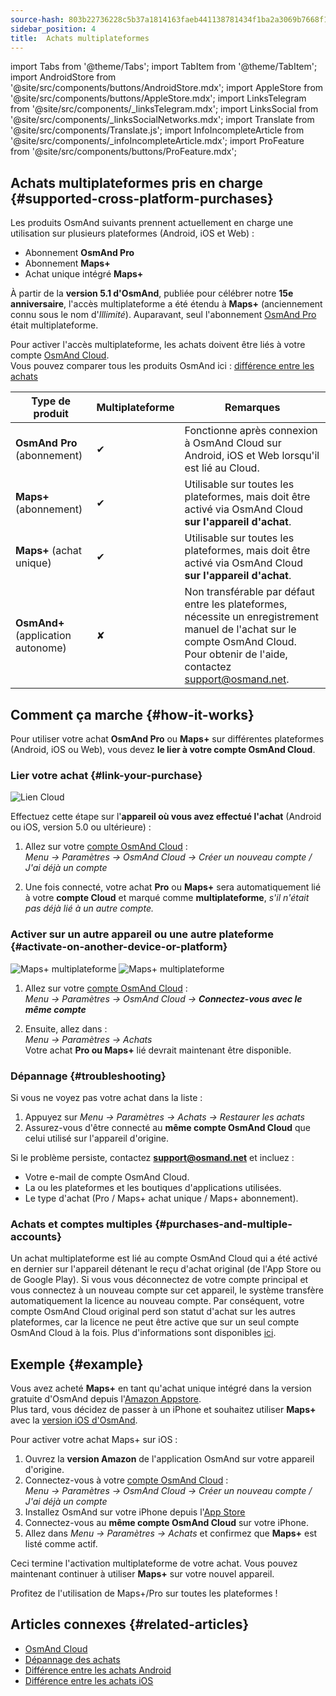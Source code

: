 ```yaml
---
source-hash: 803b22736228c5b37a1814163faeb441138781434f1ba2a3069b7668f1ffe213
sidebar_position: 4
title:  Achats multiplateformes
---
```

import Tabs from '@theme/Tabs';
import TabItem from '@theme/TabItem';
import AndroidStore from '@site/src/components/buttons/AndroidStore.mdx';
import AppleStore from '@site/src/components/buttons/AppleStore.mdx';
import LinksTelegram from '@site/src/components/_linksTelegram.mdx';
import LinksSocial from '@site/src/components/_linksSocialNetworks.mdx';
import Translate from '@site/src/components/Translate.js';
import InfoIncompleteArticle from '@site/src/components/_infoIncompleteArticle.mdx';
import ProFeature from '@site/src/components/buttons/ProFeature.mdx';



## Achats multiplateformes pris en charge {#supported-cross-platform-purchases}

Les produits OsmAnd suivants prennent actuellement en charge une utilisation sur plusieurs plateformes (Android, iOS et Web) :

- Abonnement **OsmAnd Pro**  
- Abonnement **Maps+**  
- Achat unique intégré **Maps+**

À partir de la **version 5.1 d'OsmAnd**, publiée pour célébrer notre **15e anniversaire**, l'accès multiplateforme a été étendu à **Maps+** (anciennement connu sous le nom d'*Illimité*). Auparavant, seul l'abonnement [OsmAnd Pro](../personal/osmand-cloud.md#cross-platform) était multiplateforme.  

Pour activer l'accès multiplateforme, les achats doivent être liés à votre compte [OsmAnd Cloud](../personal/osmand-cloud.md#login).  
Vous pouvez comparer tous les produits OsmAnd ici : [différence entre les achats](https://osmand.net/docs/user/purchases/android/#difference-between-purchases)

| **Type de produit**               | **Multiplateforme** | **Remarques**                                                                 |
|-------------------------------|--------------------|--------------------------------------------------------------------------|
| **OsmAnd Pro** (abonnement) | ✔                  | Fonctionne après connexion à OsmAnd Cloud sur Android, iOS et Web lorsqu'il est lié au Cloud. |
| **Maps+** (abonnement)      | ✔                  | Utilisable sur toutes les plateformes, mais doit être activé via OsmAnd Cloud **sur l'appareil d'achat**.     |
| **Maps+** (achat unique) | ✔                  | Utilisable sur toutes les plateformes, mais doit être activé via OsmAnd Cloud **sur l'appareil d'achat**. |
| **OsmAnd+** (application autonome)  | ✘                  | Non transférable par défaut entre les plateformes, nécessite un enregistrement manuel de l'achat sur le compte OsmAnd Cloud. Pour obtenir de l'aide, contactez support@osmand.net. |


## Comment ça marche {#how-it-works}

Pour utiliser votre achat **OsmAnd Pro** ou **Maps+** sur différentes plateformes (Android, iOS ou Web), vous devez **le lier à votre compte OsmAnd Cloud**.

### Lier votre achat {#link-your-purchase}

![Lien Cloud](@site/static/img/purchases/cloud_activation.png)

Effectuez cette étape sur l'**appareil où vous avez effectué l'achat** (Android ou iOS, version 5.0 ou ultérieure) :

1. Allez sur votre [compte OsmAnd Cloud](../personal/osmand-cloud.md#login) :  
   _Menu → Paramètres → OsmAnd Cloud → Créer un nouveau compte / J'ai déjà un compte_

2. Une fois connecté, votre achat **Pro** ou **Maps+** sera automatiquement lié à votre **compte Cloud** et marqué comme **multiplateforme**, *s'il n'était pas déjà lié à un autre compte.*



### Activer sur un autre appareil ou une autre plateforme {#activate-on-another-device-or-platform}

![Maps+ multiplateforme](@site/static/img/purchases/cross_purchase.png)
![Maps+ multiplateforme](@site/static/img/purchases/cross_purchase_1.png)

1. Allez sur votre [compte OsmAnd Cloud](../personal/osmand-cloud.md#login) :  
   *Menu → Paramètres → OsmAnd Cloud →* ***Connectez-vous avec le même compte***

2. Ensuite, allez dans :  
   *Menu → Paramètres → Achats*  
   Votre achat **Pro ou Maps+** lié devrait maintenant être disponible.


### Dépannage {#troubleshooting}

Si vous ne voyez pas votre achat dans la liste :

1. Appuyez sur *Menu → Paramètres → Achats → Restaurer les achats*  
2. Assurez-vous d'être connecté au **même compte OsmAnd Cloud** que celui utilisé sur l'appareil d'origine.

Si le problème persiste, contactez **support@osmand.net** et incluez :

- Votre e-mail de compte OsmAnd Cloud.
- La ou les plateformes et les boutiques d'applications utilisées.
- Le type d'achat (Pro / Maps+ achat unique / Maps+ abonnement).


### Achats et comptes multiples {#purchases-and-multiple-accounts}

Un achat multiplateforme est lié au compte OsmAnd Cloud qui a été activé en dernier sur l'appareil détenant le reçu d'achat original (de l'App Store ou de Google Play). Si vous vous déconnectez de votre compte principal et vous connectez à un nouveau compte sur cet appareil, le système transfère automatiquement la licence au nouveau compte. Par conséquent, votre compte OsmAnd Cloud original perd son statut d'achat sur les autres plateformes, car la licence ne peut être active que sur un seul compte OsmAnd Cloud à la fois. Plus d'informations sont disponibles [ici](../troubleshooting/purchases_payments.md#purchase-association-with-multiple-osmand-cloud-accounts).


## Exemple {#example}

Vous avez acheté **Maps+** en tant qu'achat unique intégré dans la version gratuite d'OsmAnd depuis l'[Amazon Appstore](https://www.amazon.com/OsmAnd-Maps-Navigation/dp/B00D0SA8I8).  
Plus tard, vous décidez de passer à un iPhone et souhaitez utiliser **Maps+** avec la [version iOS d'OsmAnd](https://apps.apple.com/app/osmand-maps-travel-navigate/id934850257).

Pour activer votre achat Maps+ sur iOS :

1. Ouvrez la **version Amazon** de l'application OsmAnd sur votre appareil d'origine.
2. Connectez-vous à votre [compte OsmAnd Cloud](../personal/osmand-cloud.md#login) :  
   *Menu → Paramètres → OsmAnd Cloud → Créer un nouveau compte / J'ai déjà un compte*
3. Installez OsmAnd sur votre iPhone depuis l'[App Store](https://apps.apple.com/app/osmand-maps-travel-navigate/id934850257)
4. Connectez-vous au **même compte OsmAnd Cloud** sur votre iPhone.
5. Allez dans *Menu → Paramètres → Achats* et confirmez que **Maps+** est listé comme actif.

Ceci termine l'activation multiplateforme de votre achat. Vous pouvez maintenant continuer à utiliser **Maps+** sur votre nouvel appareil.

Profitez de l'utilisation de Maps+/Pro sur toutes les plateformes !


## Articles connexes {#related-articles}

- [OsmAnd Cloud](../personal/osmand-cloud.md)  
- [Dépannage des achats](../troubleshooting/purchases_payments.md)  
- [Différence entre les achats Android](./android.md#difference-between-purchases-android)
- [Différence entre les achats iOS](./ios.md#difference-between-purchases-ios)